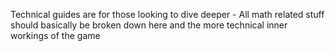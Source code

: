 


Technical guides are for those looking to dive deeper - All math related stuff should basically be broken down here and the more technical inner workings of the game









